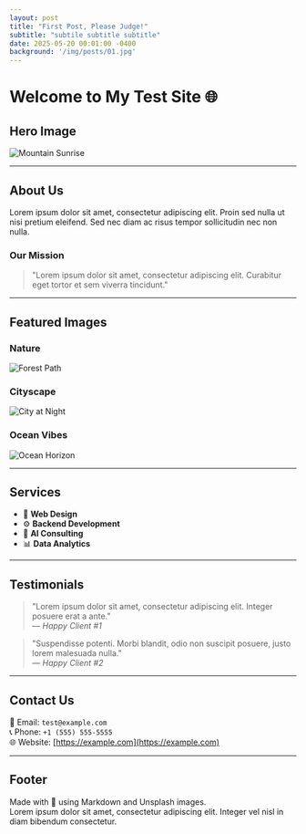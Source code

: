 ```yaml
---
layout: post
title: "First Post, Please Judge!"
subtitle: "subtile subtitle subtitle"
date: 2025-05-20 00:01:00 -0400
background: '/img/posts/01.jpg'
---
```


# Welcome to My Test Site 🌐

## Hero Image

![Mountain Sunrise](https://images.unsplash.com/photo-1506744038136-46273834b3fb?auto=format&fit=crop&w=1200&q=80)

---

## About Us

Lorem ipsum dolor sit amet, consectetur adipiscing elit. Proin sed nulla ut nisi pretium eleifend. Sed nec diam ac risus tempor sollicitudin nec non nulla.

### Our Mission

> "Lorem ipsum dolor sit amet, consectetur adipiscing elit. Curabitur eget tortor et sem viverra tincidunt."

---

## Featured Images

### Nature

![Forest Path](https://images.unsplash.com/photo-1501785888041-af3ef285b470?auto=format&fit=crop&w=800&q=80)

### Cityscape

![City at Night](https://images.unsplash.com/photo-1494526585095-c41746248156?auto=format&fit=crop&w=800&q=80)

### Ocean Vibes

![Ocean Horizon](https://images.unsplash.com/photo-1507525428034-b723cf961d3e?auto=format&fit=crop&w=800&q=80)

---

## Services

- 🌱 **Web Design**
- ⚙️ **Backend Development**
- 🧠 **AI Consulting**
- 📊 **Data Analytics**

---

## Testimonials

> "Lorem ipsum dolor sit amet, consectetur adipiscing elit. Integer posuere erat a ante."  
> — *Happy Client #1*

> "Suspendisse potenti. Morbi blandit, odio non suscipit posuere, justo lorem malesuada nulla."  
> — *Happy Client #2*

---

## Contact Us

📧 Email: `test@example.com`  
📞 Phone: `+1 (555) 555-5555`  
🌐 Website: [https://example.com](https://example.com)

---

## Footer

Made with 💖 using Markdown and Unsplash images.  
Lorem ipsum dolor sit amet, consectetur adipiscing elit. Integer vel nisl in diam bibendum consectetur.

